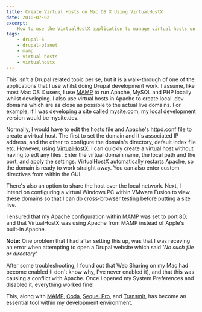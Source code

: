 ```yaml
---
title: Create Virtual Hosts on Mac OS X Using VirtualHostX
date: 2010-07-02
excerpt:
    How to use the VirtualHostX application to manage virtual hosts on Mac OS X.
tags:
    - drupal-6
    - drupal-planet
    - mamp
    - virtual-hosts
    - virtualhostx
---
```


This isn't a Drupal related topic per se, but it is a walk-through of one of the
applications that I use whilst doing Drupal development work. I assume, like
most Mac OS X users, I use [MAMP](http://www.mamp.info/en/index.html) to run
Apache, MySQL and PHP locally whilst developing. I also use virtual hosts in
Apache to create local .dev domains which are as close as possible to the actual
live domains. For example, if I was developing a site called mysite.com, my
local development version would be mysite.dev.

Normally, I would have to edit the hosts file and Apache's httpd.conf file to
create a virtual host. The first to set the domain and it's associated IP
address, and the other to configure the domain's directory, default index file
etc. However, using [VirtualHostX](http://clickontyler.com/virtualhostx), I can
quickly create a virtual host without having to edt any files. Enter the virtual
domain name, the local path and the port, and apply the settings. VirtualHostX
automatically restarts Apache, so the domain is ready to work straight away. You
can also enter custom directives from within the GUI.

There's also an option to share the host over the local network. Next, I intend
on configuring a virtual Windows PC within VMware Fusion to view these domains
so that I can do cross-browser testing before putting a site live.

I ensured that my Apache configuration within MAMP was set to port 80, and that
VirtualHostX was using Apache from MAMP instead of Apple's built-in Apache.

**Note:** One problem that I had after setting this up, was that I was receving
an error when attempting to open a Drupal website which said _'No such file or
directory'._

After some troubleshooting, I found out that Web Sharing on my Mac had become
enabled (I don't know why, I've never enabled it), and that this was causing a
conflict with Apache. Once I opened my System Preferences and disabled it,
everything worked fine!

This, along with [MAMP](http://www.mamp.info/en/index.html),
[Coda](http://www.panic.com/coda), [Sequel Pro](http://www.sequelpro.com), and
[Transmit](http://www.panic.com/transmit), has become an essential tool within
my development environment.
